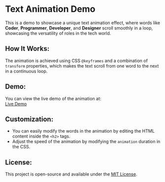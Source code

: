 # Text Animation Demo

This is a demo to showcase a unique text animation effect, where words like **Coder**, **Programmer**, **Developer**, and **Designer** scroll smoothly in a loop, showcasing the versatility of roles in the tech world.

## How It Works:
The animation is achieved using CSS `@keyframes` and a combination of `transform` properties, which makes the text scroll from one word to the next in a continuous loop.

## Demo:
You can view the live demo of the animation at:  
[Live Demo](https://77-nikhilesh.github.io/text-animation-demo/)

## Customization:
- You can easily modify the words in the animation by editing the HTML content inside the `<h2>` tags.
- Adjust the speed of the animation by modifying the `animation` duration in the CSS.

## License:
This project is open-source and available under the [MIT License](LICENSE).
